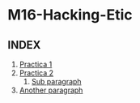 # M16-Hacking-Etic

## INDEX

1. [Practica 1](Practica1.md)
2. [Practica 2](Practica2.md)
    1. [Sub paragraph](#subparagraph1)
3. [Another paragraph](#paragraph2)


